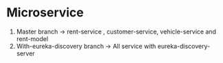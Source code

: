 # Microservice
1. Master branch -> rent-service , customer-service, vehicle-service and rent-model
2. With-eureka-discovery branch -> All service with eureka-discovery-server
